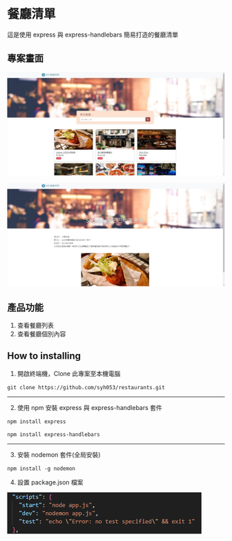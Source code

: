 # 餐廳清單
這是使用 express 與 express-handlebars 簡易打造的餐廳清單

## 專案畫面

![image](https://github.com/syh053/restaurants/blob/main/image/index.png)

![image](https://github.com/syh053/restaurants/blob/main/image/detail.png)


## 產品功能

1. 查看餐廳列表
2. 查看餐廳個別內容


## How to installing 

1. 開啟終端機，Clone 此專案至本機電腦

```
git clone https://github.com/syh053/restaurants.git
```
___

2. 使用 npm 安裝 express 與 express-handlebars 套件

```
npm install express
```

```
npm install express-handlebars
```
___

3. 安裝 nodemon 套件(全局安裝)

```
npm install -g nodemon
```

4. 設置 package.json 檔案

![image](https://github.com/syh053/restaurants/blob/main/image/setting%20package.png)

